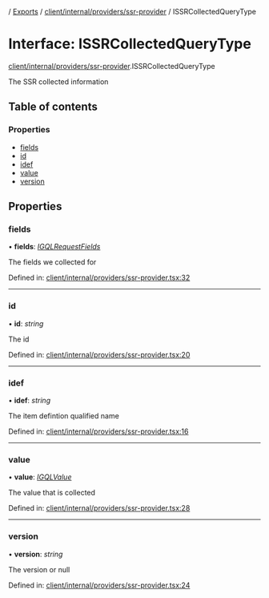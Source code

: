 [](../README.md) / [Exports](../modules.md) / [client/internal/providers/ssr-provider](../modules/client_internal_providers_ssr_provider.md) / ISSRCollectedQueryType

# Interface: ISSRCollectedQueryType

[client/internal/providers/ssr-provider](../modules/client_internal_providers_ssr_provider.md).ISSRCollectedQueryType

The SSR collected information

## Table of contents

### Properties

- [fields](client_internal_providers_ssr_provider.issrcollectedquerytype.md#fields)
- [id](client_internal_providers_ssr_provider.issrcollectedquerytype.md#id)
- [idef](client_internal_providers_ssr_provider.issrcollectedquerytype.md#idef)
- [value](client_internal_providers_ssr_provider.issrcollectedquerytype.md#value)
- [version](client_internal_providers_ssr_provider.issrcollectedquerytype.md#version)

## Properties

### fields

• **fields**: [*IGQLRequestFields*](gql_querier.igqlrequestfields.md)

The fields we collected for

Defined in: [client/internal/providers/ssr-provider.tsx:32](https://github.com/onzag/itemize/blob/11a98dec/client/internal/providers/ssr-provider.tsx#L32)

___

### id

• **id**: *string*

The id

Defined in: [client/internal/providers/ssr-provider.tsx:20](https://github.com/onzag/itemize/blob/11a98dec/client/internal/providers/ssr-provider.tsx#L20)

___

### idef

• **idef**: *string*

The item defintion qualified name

Defined in: [client/internal/providers/ssr-provider.tsx:16](https://github.com/onzag/itemize/blob/11a98dec/client/internal/providers/ssr-provider.tsx#L16)

___

### value

• **value**: [*IGQLValue*](gql_querier.igqlvalue.md)

The value that is collected

Defined in: [client/internal/providers/ssr-provider.tsx:28](https://github.com/onzag/itemize/blob/11a98dec/client/internal/providers/ssr-provider.tsx#L28)

___

### version

• **version**: *string*

The version or null

Defined in: [client/internal/providers/ssr-provider.tsx:24](https://github.com/onzag/itemize/blob/11a98dec/client/internal/providers/ssr-provider.tsx#L24)
